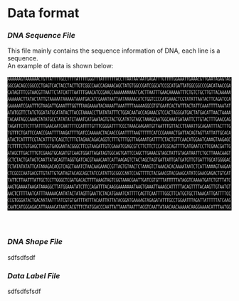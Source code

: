 # Data format

### ***DNA Sequence File*** <a name="DNA_Sequence_File"/>
This file mainly contains the sequence information of DNA, each line is a sequence.  
An example of data is shown below:  
<br />
<img src="https://github.com/wenkaiyan-kevin/PlantBind/blob/main/images/sequence-format.png" width = "600" height = "300" >  
<br />
<br />


### ***DNA Shape File*** <a name="DNA_Shape_File"/>

sdfsdfsdf
### ***Data Label File*** <a name="Data_Label_File"/>
sdfsdfsfsdf
